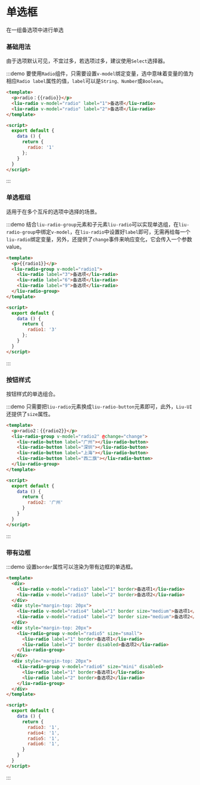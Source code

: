 <script>
  export default {
    data () {
      return {
        radio: '1',
        radio1: '3',
        radio2: '广州',
        radio3: '1',
        radio4: '1',
        radio5: '1',
        radio6: '1',
      }
    },
    
    methods: {
      change(val) {
         console.log(val)
      }
    }
  }
</script>

# 单选框
在一组备选项中进行单选

### 基础用法

由于选项默认可见，不宜过多，若选项过多，建议使用`Select`选择器。

:::demo 要使用`Radio`组件，只需要设置`v-model`绑定变量，选中意味着变量的值为相应`Radio label`属性的值，`label`可以是`String、Number`或`Boolean`。
```html
<template>
  <p>radio：{{radio}}</p>
  <liu-radio v-model="radio" label="1">备选项</liu-radio>
  <liu-radio v-model="radio" label="2">备选项</liu-radio>
</template>

<script>
  export default {
    data () {
      return {
        radio: '1'
      };
    }
  }
</script>
```
:::

### 单选框组

适用于在多个互斥的选项中选择的场景。

:::demo 结合`liu-radio-group`元素和子元素`liu-radio`可以实现单选组，在`liu-radio-group`中绑定`v-model`，在`liu-radio`中设置好`label`即可，无需再给每一个`liu-radio`绑定变量，另外，还提供了`change`事件来响应变化，它会传入一个参数value。
```html
<template>
  <p>{{radio1}}</p>
  <liu-radio-group v-model="radio1">
    <liu-radio label="3">备选项</liu-radio>
    <liu-radio label="6">备选项</liu-radio>
    <liu-radio label="9">备选项</liu-radio>
  </liu-radio-group>
</template>

<script>
  export default {
    data () {
      return {
        radio1: '3'
      };
    }
  }
</script>
```
:::

### 按钮样式

按钮样式的单选组合。

:::demo 只需要把`liu-radio`元素换成`liu-radio-button`元素即可，此外，`Liu-UI`还提供了`size`属性。
```html
<template>
  <p>radio2：{{radio2}}</p>
  <liu-radio-group v-model="radio2" @change="change">
    <liu-radio-button label="广州"></liu-radio-button>
    <liu-radio-button label="深圳"></liu-radio-button>
    <liu-radio-button label="上海"></liu-radio-button>
    <liu-radio-button label="西二旗"></liu-radio-button>
  </liu-radio-group>
</template>

<script>
  export default {
    data () {
      return {
        radio2: '广州'
      }
    }
  }
</script>
```
:::

### 带有边框

:::demo 设置`border`属性可以渲染为带有边框的单选框。
```html
<template>
  <div>
    <liu-radio v-model="radio3" label="1" border>备选项1</liu-radio>
    <liu-radio v-model="radio3" label="2" border>备选项2</liu-radio>
  </div>
  <div style="margin-top: 20px">
    <liu-radio v-model="radio4" label="1" border size="medium">备选项1</liu-radio>
    <liu-radio v-model="radio4" label="2" border size="medium">备选项2</liu-radio>
  </div>
  <div style="margin-top: 20px">
    <liu-radio-group v-model="radio5" size="small">
      <liu-radio label="1" border>备选项1</liu-radio>
      <liu-radio label="2" border disabled>备选项2</liu-radio>
    </liu-radio-group>
  </div>
  <div style="margin-top: 20px">
    <liu-radio-group v-model="radio6" size="mini" disabled>
      <liu-radio label="1" border>备选项1</liu-radio>
      <liu-radio label="2" border>备选项2</liu-radio>
    </liu-radio-group>
  </div>
</template>

<script>
  export default {
    data () {
      return {
        radio3: '1',
        radio4: '1',
        radio5: '1',
        radio6: '1',
      }
    }
  }
</script>
```
:::
